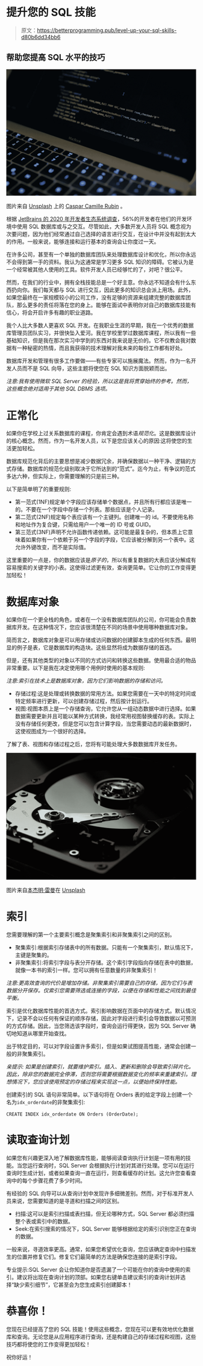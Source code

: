# 提升您的 SQL 技能

> 原文：<https://betterprogramming.pub/level-up-your-sql-skills-d80b6dd34bb6>

## 帮助您提高 SQL 水平的技巧

![](img/1e633551f96d5f3b097a4c5ced6b57f3.png)

图片来自 [Unsplash](https://unsplash.com/photos/fPkvU7RDmCo) 上的 [Caspar Camille Rubin](https://unsplash.com/@casparrubin) 。

根据 [JetBrains 的 2020 年开发者生态系统调查](https://www.jetbrains.com/lp/devecosystem-2020/)，56%的开发者在他们的开发环境中使用 SQL 数据库或与之交互。尽管如此，大多数开发人员将 SQL 概念视为次要问题，因为他们经常通过自己选择的语言进行交互，在设计中并没有起到太大的作用。一般来说，能够连接和运行基本的查询会让你度过一天。

在许多公司，甚至有一个单独的数据库团队来处理数据库设计和优化，所以你永远不会得到第一手的资料。我认为这通常是学习更多 SQL 知识的障碍。它被认为是一个经常被其他人使用的工具。软件开发人员已经够忙的了，对吧？很公平。

然而，在我们的行业中，拥有全栈技能总是一个好主意。你永远不知道会有什么东西扔向你。我们每天都与 SQL 进行交互，因此更多的知识总会派上用场。此外，如果您最终在一家规模较小的公司工作，没有足够的资源来组建完整的数据库团队，那么更多的责任将落在您的身上。能够在面试中表明你对自己的数据库技能有信心，将会开启许多有趣的职业道路。

我个人比大多数人更喜欢 SQL 开发。在我职业生涯的早期，我在一个优秀的数据库管理员团队实习，并很快坠入爱河。我在学校里学过数据库课程，所以我有一些基础知识，但是我在那次实习中学到的东西对我来说是无价的。它不仅教会我对数据有一种秘密的热情，而且我获得的技术理解对我未来的每份工作都有好处。

数据库开发和管理有很多工作要做——有些专家可以施展魔法。然而，作为一名开发人员而不是 SQL 向导，这些主题将使您在 SQL 知识方面脱颖而出。

*注意:我有使用微软 SQL Server 的经验，所以这是我将贯穿始终的参考。然而，这些概念绝对适用于其他 SQL DBMS 选项。*

# 正常化

如果你在学校上过关系数据库的课程，你肯定会遇到术语*规范化*。这是数据库设计的核心概念。然而，作为一名开发人员，以下是您应该关心的原因:这将使您的生活更加轻松。

数据库规范化背后的主要思想是减少数据冗余，并确保数据以一种干净、逻辑的方式存储。数据库的规范化级别取决于它所达到的“范式”。迄今为止，有争议的范式多达六种，但实际上，你需要理解的只是前三种。

以下是简单明了的重要规则:

*   第一范式(1NF)规定单个字段应该存储单个数据点，并且所有行都应该是唯一的。不要在一个字段中存储一个列表。那些应该是个人记录。
*   第二范式(2NF)规定每个表应该有一个主键列。创建唯一的 id。不要使用名称和地址作为复合键，只需给用户一个唯一的 ID 号或 GUID。
*   第三范式(3NF)声明不允许函数传递依赖。这可能是最复杂的，但本质上它意味着如果你有一个依赖于另一个字段的字段，它应该被分解到另一个表中。这允许外键改变，而不是实际值。

这里重要的一点是，你的数据应该是*原子的*，所以有重复数据的大表应该分解成有容易搜索的关键字的小表。这使得过滤更有效，查询更简单。它让你的工作变得更加轻松！

# 数据库对象

如果你在一个更全栈的角色，或者在一个没有数据库团队的公司，你可能会负责数据库开发。在这种情况下，您应该很清楚在不同的场景中使用哪种数据库对象。

简而言之，数据库对象是可以用存储或访问数据的创建脚本生成的任何东西。最明显的例子是表，它是数据库的构造块。这些显然将成为数据存储的首选。

但是，还有其他类型的对象以不同的方式访问和转换这些数据。使用最合适的物品非常重要。以下是我在决定使用哪个用例时使用的基本规则:

*注意:索引在技术上是数据库对象，因为它们影响数据的存储和访问。*

*   存储过程:这是处理或转换数据的常用方法。如果您需要在一天中的特定时间或特定频率进行更新，可以创建存储过程，然后按计划运行。
*   视图:视图本质上是一个存储查询，它允许您从一组动态数据中进行选择。如果数据需要更新并且可能以某种方式转换，我经常用视图替换缓存的表。实际上没有存储任何更改，但是您可以包含计算字段，当您需要动态的最新数据时，这使视图成为一个很好的选择。

了解了表、视图和存储过程之后，您将有可能处理大多数数据库开发任务。

![](img/d7e9bca88ce5ce5166a877faf40da223.png)

图片来自[本杰明·雷曼](https://unsplash.com/@benjaminlehman)在 [Unsplash](https://unsplash.com/photos/GNyjCePVRs8)

# 索引

您需要理解的第一个主要索引概念是聚集索引和非聚集索引之间的区别。

*   聚集索引:根据索引存储表中的所有数据。只能有一个聚集索引，默认情况下，主键是聚集的。
*   非聚集索引:将索引字段与表分开存储。这个索引字段指向存储在表中的数据，就像一本书的索引一样。您可以拥有任意数量的非聚集索引！

*注意:更高效查询的代价是增加存储。非聚集索引需要自己的存储，因为它们与表数据分开保存。仅索引您需要筛选或连接的字段，以便在存储和性能之间找到最佳平衡。*

索引是优化数据库性能的首选方式。索引影响数据在页面中的存储方式。默认情况下，记录不会以任何有保证的顺序存储，因此对字段进行索引会导致数据以可预测的方式存储。因此，当您筛选该字段时，查询会运行得更快，因为 SQL Server 确切地知道从哪里开始查找。

出于特定目的，可以对字段设置许多索引，但是如果试图提高性能，通常会创建一般的非聚集索引。

*亲提示:* *如果是创建索引，就要维护索引。插入、更新和删除会导致索引碎片化。因此，除非您的数据完全停滞，否则您将需要根据数据变化的频率来重建索引。理想情况下，您应该使用预定的存储过程来实现这一点，以便始终保持性能。*

创建索引的 SQL 语句非常简单。以下语句将在 Orders 表的给定字段上创建一个名为`idx_orderdate`的非聚集索引:

```
CREATE INDEX idx_orderdate ON Orders (OrderDate);
```

# 读取查询计划

如果您有兴趣更深入地了解数据库性能，能够阅读查询执行计划是一项有用的技能。当您运行查询时，SQL Server 会根据执行计划对其进行处理。您可以在运行查询时生成计划，或者如果查询一直在运行，则查看缓存的计划。这允许您查看查询中的每个步骤花费了多少时间。

有经验的 SQL 向导可以从查询计划中发现许多细微差别。然而，对于标准开发人员来说，您需要知道的是寻道和扫描之间的区别。

*   扫描:这可以是索引扫描或表扫描，但无论哪种方式，SQL Server 都必须扫描整个表或索引中的数据。
*   Seek:在索引搜索的情况下，SQL Server 能够根据给定的索引识别您正在查询的数据。

一般来说，寻道效率更高。通常，如果您希望优化查询，您应该确定查询中扫描发生的位置并修复它们。修复它们最简单的方法是确保您连接的是索引字段。

专业提示:SQL Server 会让你知道你是否遗漏了一个可能在你的查询中使用的索引。建议将出现在查询计划的顶部。如果您右键单击建议索引的查询计划并选择“缺少索引细节”，它甚至会为您生成索引创建脚本！

# 恭喜你！

您现在已经提高了您的 SQL 技能！使用这些概念，您现在可以更有效地优化数据库和查询。无论您是从应用程序进行查询，还是构建自己的存储过程和视图，这些技巧都将使您的工作变得更加轻松！

祝你好运！